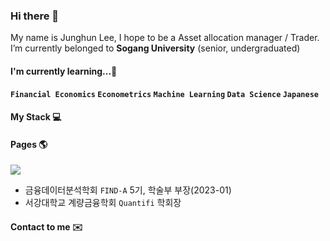 ### Hi there 👋

My name is Junghun Lee, I hope to be a Asset allocation manager / Trader. I’m currently belonged to **Sogang University** (senior, undergraduated)

#### I'm currently learning...🌱
**`Financial Economics` `Econometrics` `Machine Learning` `Data Science` `Japanese`**
#### My Stack 💻

#### Pages 🌎

<a href="https://tommylee1013.notion.site/Tommy-Station-045cd657e58848fa9158a53b55d4fed5?pvs=4" target="_blank"><img src="https://img.shields.io/badge/Notion-FFFFFF?style=for-the-badge&logo=appveyor&logoColor=000000"/></a>

- 금융데이터분석학회 `FIND-A` 5기, 학술부 부장(2023-01)
- 서강대학교 계량금융학회 `Quantifi` 학회장

#### Contact to me ✉️
